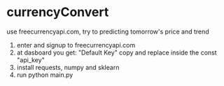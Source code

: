 # currencyConvert
use freecurrencyapi.com, try to predicting tomorrow's price and trend

1. enter and signup to freecurrencyapi.com
2. at dasboard you get: "Default Key" copy and replace inside the const "api_key"
3. install requests, numpy and sklearn
4. run python main.py

